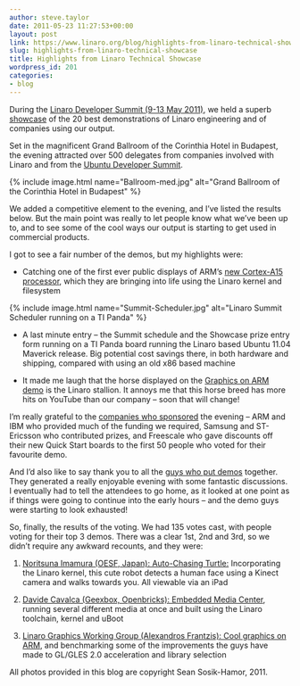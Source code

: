 ```yaml
---
author: steve.taylor
date: 2011-05-23 11:27:53+00:00
layout: post
link: https://www.linaro.org/blog/highlights-from-linaro-technical-showcase/
slug: highlights-from-linaro-technical-showcase
title: Highlights from Linaro Technical Showcase
wordpress_id: 201
categories:
- blog
---
```


During the [Linaro Developer Summit (9-13 May 2011)](https://wiki.linaro.org/Events/2011-05-LDS), we held a superb [showcase](https://wiki.linaro.org/Events/2011-05-LDS/Showcase) of the 20 best demonstrations of Linaro engineering and of companies using our output.

Set in the magnificent Grand Ballroom of the Corinthia Hotel in Budapest, the evening attracted over 500 delegates from companies involved with Linaro and from the [Ubuntu Developer Summit](http://uds.ubuntu.com/).

{% include image.html name="Ballroom-med.jpg" alt="Grand Ballroom of the Corinthia Hotel in Budapest" %}

We added a competitive element to the evening, and I’ve listed the results below. But the main point was really to let people know what we’ve been up to, and to see some of the cool ways our output is starting to get used in commercial products.

I got to see a fair number of the demos, but my highlights were:

	
  * Catching one of the first ever public displays of ARM’s [new Cortex-A15 processor](https://wiki.linaro.org/Events/2011-05-LDS/Showcase?action=AttachFile&do=view&target=Linaro-2011-05-LDS-VE_demo.pdf), which they are bringing into life using the Linaro kernel and filesystem


{% include image.html name="Summit-Scheduler.jpg" alt="Linaro Summit Scheduler running on a TI Panda" %}

	
  * A last minute entry – the Summit schedule and the Showcase prize entry form running on a TI Panda board running the Linaro based Ubuntu 11.04 Maverick release. Big potential cost savings there, in both hardware and shipping, compared with using an old x86 based machine

	
  * It made me laugh that the horse displayed on the [Graphics on ARM demo](https://wiki.linaro.org/Events/2011-05-LDS/Showcase?action=AttachFile&do=view&target=Linaro-2011-05-LDS-Graphics-WG.pdf) is the Linaro stallion. It annoys me that this horse breed has more hits on YouTube than our company – soon that will change!




I’m really grateful to the [companie](https://wiki.linaro.org/Events/2011-05-LDS/Showcase#Sponsors)[s who sponsored](https://wiki.linaro.org/Events/2011-05-LDS/Showcase#Sponsors) the evening – ARM and IBM who provided much of the funding we required, Samsung and ST-Ericsson who contributed prizes, and Freescale who gave discounts off their new Quick Start boards to the first 50 people who voted for their favourite demo.


And I’d also like to say thank you to all the [guys who put demos](https://wiki.linaro.org/Events/2011-05-LDS/Showcase#Demo_list) together. They generated a really enjoyable evening with some fantastic discussions. I eventually had to tell the attendees to go home, as it looked at one point as if things were going to continue into the early hours – and the demo guys were starting to look exhausted!

So, finally, the results of the voting. We had 135 votes cast, with people voting for their top 3 demos. There was a clear 1st, 2nd and 3rd, so we didn’t require any awkward recounts, and they were:



	
  1. [Noritsuna Imamura (OESF, Japan): Auto-Chasing Turtle:](https://wiki.linaro.org/Events/2011-05-LDS/Showcase?action=AttachFile&do=view&target=Linaro-2011-05-LDS-OESF-Turtle.pdf) Incorporating  the Linaro kernel, this cute robot detects a human face using a Kinect camera and walks towards you. All viewable via an iPad

	
  2. [Davide Cavalca (Geexbox, Openbricks): Embedded Media Center](https://wiki.linaro.org/Events/2011-05-LDS/Showcase?action=AttachFile&do=view&target=Linaro-2011-05-LDS-Geexbox.pdf), running several different media at once and built using the Linaro toolchain, kernel and uBoot

	
  3. [Linaro Graphics Working Group (Alexandros Frantzis): Cool graphics on ARM](https://wiki.linaro.org/Events/2011-05-LDS/Showcase?action=AttachFile&do=view&target=Linaro-2011-05-LDS-Graphics-WG.pdf), and benchmarking some of the improvements the guys have made to GL/GLES 2.0 acceleration and library selection


All photos provided in this blog are copyright Sean Sosik-Hamor, 2011.

